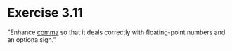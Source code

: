 # Exercise 3.11
"Enhance [comma](https://github.com/masonelmore/gopl/blob/b9a3ac1f943c43dbc7c55ffe9d8201ee1f62a628/ch3/comma1/main.go) so that it deals correctly with floating-point numbers and an optiona sign."
